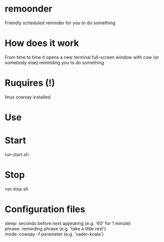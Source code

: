 # remoonder
 Friendly scheduled reminder for you to do something 

# How does it work
 From time to time it opens a new terminal full-screen window with cow (or somebody else) reminding you to do something 

# Ruquires (!)
 linux 
 cowsay installed 

# Use

# Start
 run start.sh 

# Stop
 run stop.sh 

# Configuration files
 sleep: seconds before next appearing (e.g. '60' for 1 minute) <br /> 
 phrase: reminding phrase (e.g. 'take a little rest') <br /> 
 mode: cowsay -f parameter (e.g. 'vader-koala') <br />
